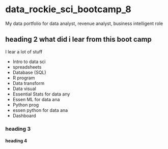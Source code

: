 # data_rockie_sci_bootcamp_8
My data portfolio for data analyst, revenue analyst, business intelligent role

## heading 2 what did i lear from this boot camp
I lear a lot of stuff

- Intro to data sci
- spreadsheets
- Database (SQL)
-  R program
-  Data transform
-  Data visual
-  Essential Stats for data any
-  Essen ML for data ana
-  Python prog
-  essen python for data ana
-  Dashboard
 


### heading 3

#### heading 4

